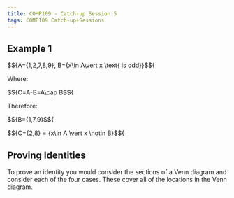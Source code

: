 ```yaml
---
title: COMP109 - Catch-up Session 5
tags: COMP109 Catch-up+Sessions
---
```

## Example 1
$${A=\{1,2,7,8,9\}, B=\{x\in A\vert x \text{ is odd}\}$${

Where:

$${C=A-B=A\cap B$${

Therefore:

$${B=\{1,7,9\}$${

$${C=\{2,8\} = \{x\in A \vert x \notin B\}$${

## Proving Identities
To prove an identity you would consider the sections of a Venn diagram and consider each of the four cases. These cover all of the locations in the Venn diagram.

